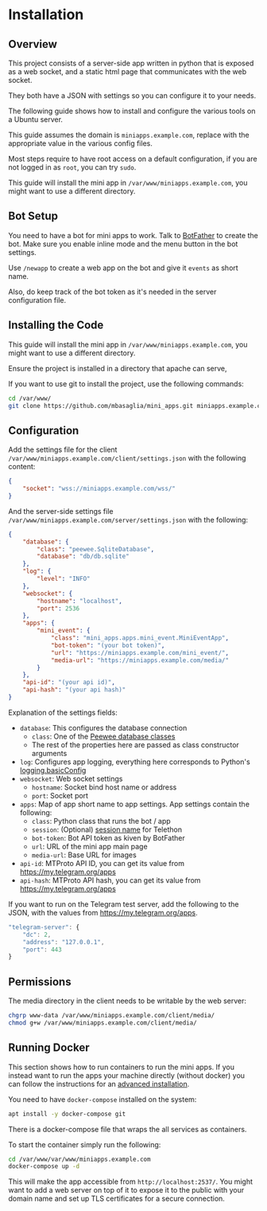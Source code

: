 Installation
============

## Overview

This project consists of a server-side app written in python that is exposed
as a web socket, and a static html page that communicates with the web socket.

They both have a JSON with settings so you can configure it to your needs.

The following guide shows how to install and configure the various tools
on a Ubuntu server.

This guide assumes the domain is `miniapps.example.com`, replace with the
appropriate value in the various config files.

Most steps require to have root access on a default configuration, if you are
not logged in as `root`, you can try `sudo`.


This guide will install the mini app in `/var/www/miniapps.example.com`,
you might want to use a different directory.


## Bot Setup

You need to have a bot for mini apps to work. Talk to [BotFather](https://t.me/BotFather)
to create the bot. Make sure you enable inline mode and the menu button in the
bot settings.

Use `/newapp` to create a web app on the bot and give it `events` as short name.

Also, do keep track of the bot token as it's needed in the server
configuration file.


## Installing the Code

This guide will install the mini app in `/var/www/miniapps.example.com`,
you might want to use a different directory.


Ensure the project is installed in a directory that apache can serve,

If you want to use git to install the project, use the following commands:
```bash
cd /var/www/
git clone https://github.com/mbasaglia/mini_apps.git miniapps.example.com
```


## Configuration

Add the settings file for the client `/var/www/miniapps.example.com/client/settings.json`
with the following content:

```json
{
    "socket": "wss://miniapps.example.com/wss/"
}
```

And the server-side settings file `/var/www/miniapps.example.com/server/settings.json`
with the following:

```json
{
    "database": {
        "class": "peewee.SqliteDatabase",
        "database": "db/db.sqlite"
    },
    "log": {
        "level": "INFO"
    },
    "websocket": {
        "hostname": "localhost",
        "port": 2536
    },
    "apps": {
        "mini_event": {
            "class": "mini_apps.apps.mini_event.MiniEventApp",
            "bot-token": "(your bot token)",
            "url": "https://miniapps.example.com/mini_event/",
            "media-url": "https://miniapps.example.com/media/"
        }
    },
    "api-id": "(your api id)",
    "api-hash": "(your api hash)"
}
```

Explanation of the settings fields:

* `database`: This configures the database connection
    * `class`: One of the [Peewee database classes](https://docs.peewee-orm.com/en/latest/peewee/database.html)
    * The rest of the properties here are passed as class constructor arguments
* `log`: Configures app logging, everything here corresponds to Python's [logging.basicConfig](https://docs.python.org/3/library/logging.html#logging.basicConfig)
* `websocket`: Web socket settings
    * `hostname`: Socket bind host name or address
    * `port`: Socket port
* `apps`: Map of app short name to app settings. App settings contain the following:
    * `class`: Python class that runs the bot / app
    * `session`: (Optional) [session name](https://docs.telethon.dev/en/stable/modules/client.html#telethon.client.telegrambaseclient.TelegramBaseClient) for Telethon
    * `bot-token`: Bot API token as kiven by BotFather
    * `url`: URL of the mini app main page
    * `media-url`: Base URL for images
* `api-id`: MTProto API ID, you can get its value from <https://my.telegram.org/apps>
* `api-hash`: MTProto API hash, you can get its value from <https://my.telegram.org/apps>

If you want to run on the Telegram test server, add the following to the JSON,
with the values from <https://my.telegram.org/apps>.

```js
"telegram-server": {
    "dc": 2,
    "address": "127.0.0.1",
    "port": 443
}
```


## Permissions

The media directory in the client needs to be writable by the web server:

```bash
chgrp www-data /var/www/miniapps.example.com/client/media/
chmod g+w /var/www/miniapps.example.com/client/media/
```


## Running Docker

This section shows how to run containers to run the mini apps.
If you instead want to run the apps your machine directly (without docker)
you can follow the instructions for an [advanced installation](./advanced.md).


You need to have `docker-compose` installed on the system:

```bash
apt install -y docker-compose git
```

There is a docker-compose file that wraps the all services as containers.

To start the container simply run the following:

```bash
cd /var/www/var/www/miniapps.example.com
docker-compose up -d
```

This will make the app accessible from `http://localhost:2537/`. You might want to add a web server on top of it
to expose it to the public with your domain name and set up TLS certificates for a secure connection.
